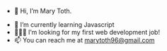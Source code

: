 - 👋 Hi, I’m Mary Toth.
<!-- - 👀 I’m interested in ... -->
- 🌱 I’m currently learning Javascript
- 👩🏼‍💻 I’m looking for my first web development job!
- 📫 You can reach me at marytoth96@gmail.com

<!---
mary-toth/mary-toth is a ✨ special ✨ repository because its `README.md` (this file) appears on your GitHub profile.
You can click the Preview link to take a look at your changes.
--->
